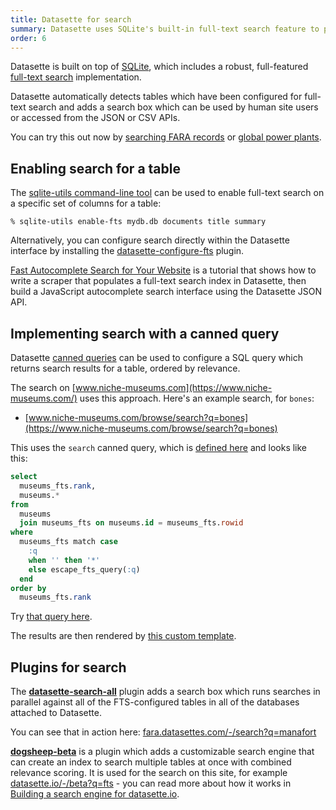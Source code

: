 ```yaml
---
title: Datasette for search
summary: Datasette uses SQLite's built-in full-text search feature to provide faceted search over any correctly configured collection of records.
order: 6
---
```


Datasette is built on top of [SQLite](https://sqlite.org/), which includes a robust, full-featured [full-text search](https://www.sqlite.org/fts5.html) implementation.

Datasette automatically detects tables which have been configured for full-text search and adds a search box which can be used by human site users or accessed from the JSON or CSV APIs.

You can try this out now by [searching FARA records](https://fara.datasettes.com/) or [global power plants](https://global-power-plants.datasettes.com/global-power-plants/global-power-plants).

## Enabling search for a table

The [sqlite-utils command-line tool](https://sqlite-utils.datasette.io/en/stable/cli.html#configuring-full-text-search) can be used to enable full-text search on a specific set of columns for a table:

    % sqlite-utils enable-fts mydb.db documents title summary

Alternatively, you can configure search directly within the Datasette interface by installing the [datasette-configure-fts](https://github.com/simonw/datasette-configure-fts) plugin.

[Fast Autocomplete Search for Your Website](https://simonwillison.net/2018/Dec/19/fast-autocomplete-search/) is a tutorial that shows how to write a scraper that populates a full-text search index in Datasette, then build a JavaScript autocomplete search interface using the Datasette JSON API.

## Implementing search with a canned query

Datasette [canned queries](https://docs.datasette.io/en/stable/sql_queries.html#canned-queries) can be used to configure a SQL query which returns search results for a table, ordered by relevance.

The search on [www.niche-museums.com](https://www.niche-museums.com/) uses this approach. Here's an example search, for `bones`:

- [www.niche-museums.com/browse/search?q=bones](https://www.niche-museums.com/browse/search?q=bones)

This uses the `search` canned query, which is [defined here]([https://github.com/simonw/til/blob/8f961be162868c53b5c484272091bdab703a747a/metadata.yaml#L16-L32](https://github.com/simonw/museums/blob/74e999c0e82781302bf0346a761ee5d88e168863/metadata.yaml#L55-L69)) and looks like this:

```sql
select
  museums_fts.rank,
  museums.*
from
  museums
  join museums_fts on museums.id = museums_fts.rowid
where
  museums_fts match case
    :q
    when '' then '*'
    else escape_fts_query(:q)
  end
order by
  museums_fts.rank
```
Try [that query here](https://www.niche-museums.com/browse?sql=select%0D%0A++museums_fts.rank%2C%0D%0A++museums.*%0D%0Afrom%0D%0A++museums%0D%0A++join+museums_fts+on+museums.id+%3D+museums_fts.rowid%0D%0Awhere%0D%0A++museums_fts+match+case%0D%0A++++%3Aq%0D%0A++++when+%27%27+then+%27*%27%0D%0A++++else+escape_fts_query%28%3Aq%29%0D%0A++end%0D%0Aorder+by%0D%0A++museums_fts.rank&q=bones).

The results are then rendered by [this custom template](https://github.com/simonw/museums/blob/74e999c0e82781302bf0346a761ee5d88e168863/templates/query-browse-search.html).

## Plugins for search

The **[datasette-search-all](https://datasette.io/plugins/datasette-search-all)** plugin adds a search box which runs searches in parallel against all of the FTS-configured tables in all of the databases attached to Datasette.

You can see that in action here: [fara.datasettes.com/-/search?q=manafort](https://fara.datasettes.com/-/search?q=manafort)

**[dogsheep-beta](https://datasette.io/plugins/dogsheep-beta)** is a plugin which adds a customizable search engine that can create an index to search multiple tables at once with combined relevance scoring. It is used for the search on this site, for example [datasette.io/-/beta?q=fts](https://datasette.io/-/beta?q=fts) - you can read more about how it works in [Building a search engine for datasette.io](https://simonwillison.net/2020/Dec/19/dogsheep-beta/).
